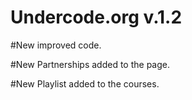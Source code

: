 # Undercode.org v.1.2

#New improved code.

#New Partnerships added to the page.

 #New Playlist added to the courses.


